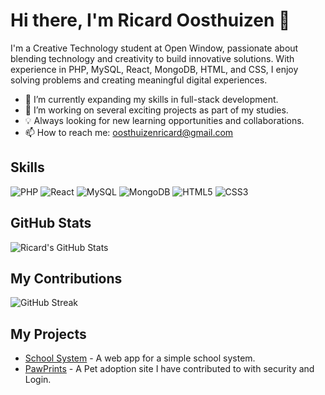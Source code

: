 # Hi there, I'm Ricard Oosthuizen 👋

I'm a Creative Technology student at Open Window, passionate about blending technology and creativity to build innovative solutions. With experience in PHP, MySQL, React, MongoDB, HTML, and CSS, I enjoy solving problems and creating meaningful digital experiences.

- 🌱 I’m currently expanding my skills in full-stack development.
- 🔭 I’m working on several exciting projects as part of my studies.
- 💡 Always looking for new learning opportunities and collaborations.
- 📫 How to reach me: oosthuizenricard@gmail.com

## Skills
![PHP](https://img.shields.io/badge/PHP-777BB4?style=for-the-badge&logo=php&logoColor=white)
![React](https://img.shields.io/badge/React-20232A?style=for-the-badge&logo=react&logoColor=61DAFB)
![MySQL](https://img.shields.io/badge/MySQL-4479A1?style=for-the-badge&logo=mysql&logoColor=white)
![MongoDB](https://img.shields.io/badge/MongoDB-4EA94B?style=for-the-badge&logo=mongodb&logoColor=white)
![HTML5](https://img.shields.io/badge/HTML5-E34F26?style=for-the-badge&logo=html5&logoColor=white)
![CSS3](https://img.shields.io/badge/CSS3-1572B6?style=for-the-badge&logo=css3&logoColor=white)

## GitHub Stats
![Ricard's GitHub Stats](https://github-readme-stats.vercel.app/api?username=2Ricky3&show_icons=true&theme=radical)

## My Contributions
![GitHub Streak](https://github-readme-streak-stats.herokuapp.com/?user=2Ricky3&theme=highcontrast)

## My Projects
- [School System](https://github.com/2Ricky3/school_system.git) - A web app for a simple school system.
- [PawPrints](https://github.com/RP231013/PawPrints_DV2_T2_GroupProject.git) - A Pet adoption site I have contributed to with security and Login.
